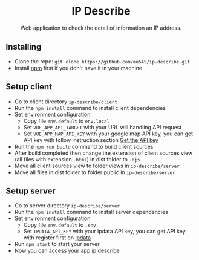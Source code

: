 <h1 align="center">IP Describe</h1>

<p align="center">
  Web application to check the detail of information an IP address.
</p>

## Installing

- Clone the repo: `git clone https://github.com/mu545/ip-describe.git`
- Install [npm](https://www.npmjs.com) first if you don't have it in your machine

## Setup client
- Go to client directory `ip-describe/client`
- Run the `npm install` command to install client dependencies
- Set environment configuration
  - Copy file `env.default` to `env.local`
  - Set `VUE_APP_API_TARGET` with your URL will handling API request
  - Set `VUE_APP_MAP_API_KEY` with your google map API key, you can get API key with follow instruction section [Get the API key](https://developers.google.com/maps/documentation/javascript/get-api-key#get-the-api-key)
- Run the `npm run build` command to build client sources
- After build completed then change the extension of client sources view (all files with extension `.html`) in dist folder to `.ejs`
- Move all client sources view to folder views in `ip-describe/server`
- Move all files in dist folder to folder public in `ip-describe/server`

## Setup server
- Go to server directory `ip-describe/server`
- Run the `npm install` command to install server dependencies
- Set environment configuration
  - Copy file `env.default` to `.env`
  - Set `IPDATA_API_KEY` with your ipdata API key, you can get API key with register first on [ipdata](https://ipdata.co)
- Run `npm start` to start your server
- Now you can access your app ip describe